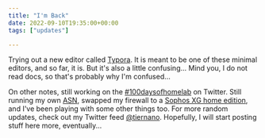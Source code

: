 ```yaml
---
title: "I'm Back"
date: 2022-09-10T19:35:00+00:00
tags: ["updates"]

---
```


Trying out a new editor called [Typora](https://typora.io/). It is meant to be one of these minimal editors, and so far, it is. But it's also a little confusing... Mind you, I do not read docs, so that's probably why I'm confused...

On other notes, still working on the [#100daysofhomelab](https://twitter.com/hashtag/100DaysOfHomeLab) on Twitter. Still running my own [ASN](https://as204994.net/), swapped my firewall to a [Sophos XG home edition](https://www.sophos.com/en-us/free-tools/sophos-xg-firewall-home-edition), and I've been playing with some other things too. For more random updates, check out my Twitter feed [@tiernano](https://twitter.com/tiernano). Hopefully, I will start posting stuff here more, eventually...
